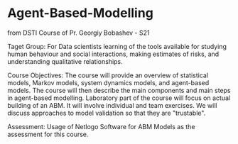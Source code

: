 # Agent-Based-Modelling
from DSTI Course of Pr. Georgiy Bobashev - S21

Taget Group: For Data scientists learning of the tools available for studying human behaviour and social interactions, making estimates of risks, and understanding qualitative relationships. 

Course Objectives:
The course will provide an overview of statistical models, Markov models, system dynamics models, and agent-based models. The course will then describe the main components and main steps in agent-based modelling. Laboratory part of the course will focus on actual building of an ABM. It will involve individual and team exercises. We will discuss approaches to model validation so that they are "trustable".


Assessment:
Usage of Netlogo Software for ABM Models as the assessment for this course.
